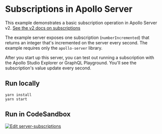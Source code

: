 # Subscriptions in Apollo Server

This example demonstrates a basic subscription operation in Apollo Server v2. [See the v2 docs on subscriptions](https://www.apollographql.com/docs/apollo-server/v2/data/subscriptions/)

The example server exposes one subscription (`numberIncremented`) that returns an integer that's incremented on the server every second. The example requires only the `apollo-server` library.

After you start up this server, you can test out running a subscription with the Apollo Studio Explorer or GraphQL Playground. You'll see the subscription's value update every second.

## Run locally

```shell
yarn install
yarn start
```

## Run in CodeSandbox

<a href="https://codesandbox.io/s/github/apollographql/docs-examples/tree/main/apollo-server/v2/subscriptions?fontsize=14&hidenavigation=1&theme=dark">
  <img alt="Edit server-subscriptions" src="https://codesandbox.io/static/img/play-codesandbox.svg">
</a>
